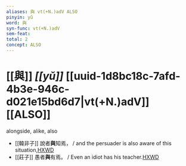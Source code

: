 ```yaml
---
aliases: 與 vt(+N.)adV ALSO
pinyin: yǔ
word: 與
syn-func: vt(+N.)adV
sem-feat: 
total: 2
concept: ALSO 
---
```

# [[與]] *[[yǔ]]*  [[uuid-1d8bc18c-7afd-4b3e-946c-d021e15bd6d7|vt(+N.)adV]] [[ALSO]]
alongside, alike, also
 - [[韓非子]] 說者**與**知焉， / and the persuader is also aware of this situation,[HXWD](https://hxwd.org/textview.html?location=KR3c0005_tls_012-10a.6)
 - [[莊子]] 愚者**與**有焉。 / Even an idiot has his teacher.[HXWD](https://hxwd.org/textview.html?location=KR5c0126_tls_002-5a.6)